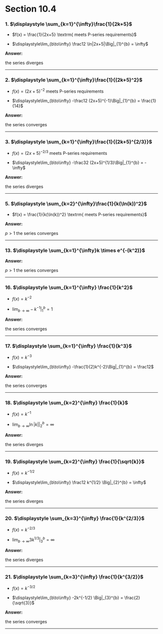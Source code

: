 # Section 10.4

### 1. $\displaystyle \sum_{k=1}^{\infty}\frac{1}{2k+5}$

- $f(x) = \frac{1}{2x+5} \textrm{ meets P-series requirements}$

- $\displaystyle\lim_{b\to\infty} \frac12 \ln|2x+5|\Big|_{1}^{b} = \infty$

**Answer:**

the series diverges

---

### 2. $\displaystyle \sum_{k=1}^{\infty}\frac{1}{(2k+5)^2}$

- $f(x) = (2x+5)^{-2} \textrm{ meets P-series requirements}$

- $\displaystyle\lim_{b\to\infty} -\frac12 (2x+5)^{-1}\Big|_{1}^{b} = \frac{1}{14}$

**Answer:**

the series converges

---

### 3. $\displaystyle \sum_{k=1}^{\infty}\frac{1}{(2k+5)^{2/3}}$

- $f(x) = (2x+5)^{-2/3} \textrm{ meets P-series requirements}$

- $\displaystyle\lim_{b\to\infty} -\frac32 (2x+5)^{1/3}\Big|_{1}^{b} = -\infty$

**Answer:**

the series diverges

---

### 5. $\displaystyle \sum_{k=2}^{\infty}\frac{1}{k(\ln(k))^2}$

- $f(x) = \frac{1}{k(\ln(k))^2} \textrm{ meets P-series requirements}$

**Answer:**

$p > 1$ the series converges

---

### 13. $\displaystyle \sum_{k=1}^{\infty}k \times e^{-(k^2)}$

**Answer:**

$p > 1$ the series converges

---

### 16. $\displaystyle \sum_{k=1}^{\infty} \frac{1}{k^2}$

- $f(x)= k^{-2}$

- $\displaystyle\lim_{b\to\infty} -k^{-1}\Big|_{1}^{b} = 1$

**Answer:**

the series converges

---

### 17. $\displaystyle \sum_{k=1}^{\infty} \frac{1}{k^3}$

- $f(x)= k^{-3}$

- $\displaystyle\lim_{b\to\infty} -\frac{1}{2}k^{-2}\Big|_{1}^{b} = \frac12$

**Answer:**

the series converges

---

### 18. $\displaystyle \sum_{k=2}^{\infty} \frac{1}{k}$

- $f(x)= k^{-1}$

- $\displaystyle\lim_{b\to\infty} \ln|k|\Big|_{2}^{b} = \infty$

**Answer:**

the series diverges

---

### 19. $\displaystyle \sum_{k=2}^{\infty} \frac{1}{\sqrt{k}}$

- $f(x)= k^{-1/2}$

- $\displaystyle\lim_{b\to\infty} \frac12 k^{1/2} \Big|_{2}^{b} = \infty$

**Answer:**

the series diverges

---

### 20. $\displaystyle \sum_{k=3}^{\infty} \frac{1}{k^{2/3}}$

- $f(x)= k^{-2/3}$

- $\displaystyle\lim_{b\to\infty} 3k^{1/3} \Big|_{3}^{b} = \infty$

**Answer:**

the series diverges

---

### 21. $\displaystyle \sum_{k=3}^{\infty} \frac{1}{k^{3/2}}$

- $f(x)= k^{-3/2}$

- $\displaystyle\lim_{b\to\infty} -2k^{-1/2} \Big|_{3}^{b} = \frac{2}{\sqrt{3}}$

**Answer:**

the series converges

---
